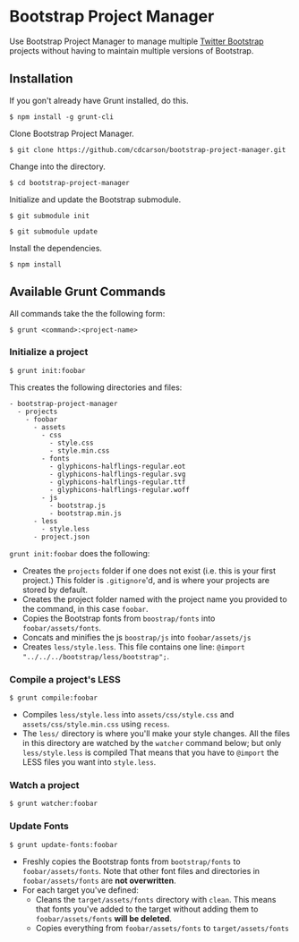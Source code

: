 # Bootstrap Project Manager

Use Bootstrap Project Manager to manage multiple [Twitter Bootstrap](https://github.com/twbs/bootstrap) projects without having to maintain multiple versions of Bootstrap.

## Installation

If you gon't already have Grunt installed, do this. 

```
$ npm install -g grunt-cli
```

Clone Bootstrap Project Manager.

```
$ git clone https://github.com/cdcarson/bootstrap-project-manager.git
``` 

Change into the directory.

```
$ cd bootstrap-project-manager
```

Initialize and update the Bootstrap submodule.

```
$ git submodule init
```

```
$ git submodule update
```

Install the dependencies.

```
$ npm install
```

## Available Grunt Commands

All commands take the the following form:

```
$ grunt <command>:<project-name>
```

### Initialize a project

```
$ grunt init:foobar
```

This creates the following directories and files:

```
- bootstrap-project-manager
  - projects
    - foobar
      - assets
        - css
          - style.css
          - style.min.css
        - fonts
          - glyphicons-halflings-regular.eot	
          - glyphicons-halflings-regular.svg
          - glyphicons-halflings-regular.ttf
          - glyphicons-halflings-regular.woff
        - js
          - bootstrap.js
          - bootstrap.min.js
      - less
        - style.less
      - project.json
```

`grunt init:foobar` does the following:

 - Creates the `projects` folder if one does not exist (i.e. this is your first project.) This folder is `.gitignore`'d, and is where your projects are stored by default. 
 - Creates the project folder named with the project name you provided to the command, in this case `foobar`.
 - Copies the Bootstrap fonts from `boostrap/fonts` into `foobar/assets/fonts`.
 - Concats and minifies the js `boostrap/js` into `foobar/assets/js`
 - Creates `less/style.less`. This file contains one line: `@import "../../../bootstrap/less/bootstrap";`. 
 


### Compile a project's LESS

```
$ grunt compile:foobar
```

 - Compiles `less/style.less` into `assets/css/style.css` and `assets/css/style.min.css` using `recess`.
- The `less/` directory is where you'll make your style changes.  All the files in this directory are watched by the `watcher` command below; but only `less/style.less` is compiled  That means that you have to `@import` the LESS files you want into `style.less`.


### Watch a project

```
$ grunt watcher:foobar
```

### Update Fonts

```
$ grunt update-fonts:foobar
```

 - Freshly copies the Bootstrap fonts from `bootstrap/fonts` to `foobar/assets/fonts`. Note that other font files and directories in `foobar/assets/fonts` are **not overwritten**.
 - For each target you've defined:
   - Cleans the `target/assets/fonts` directory with `clean`. This means that fonts you've added to the target without adding them to `foobar/assets/fonts` **will be deleted**.
   - Copies everything from `foobar/assets/fonts` to `target/assets/fonts`








